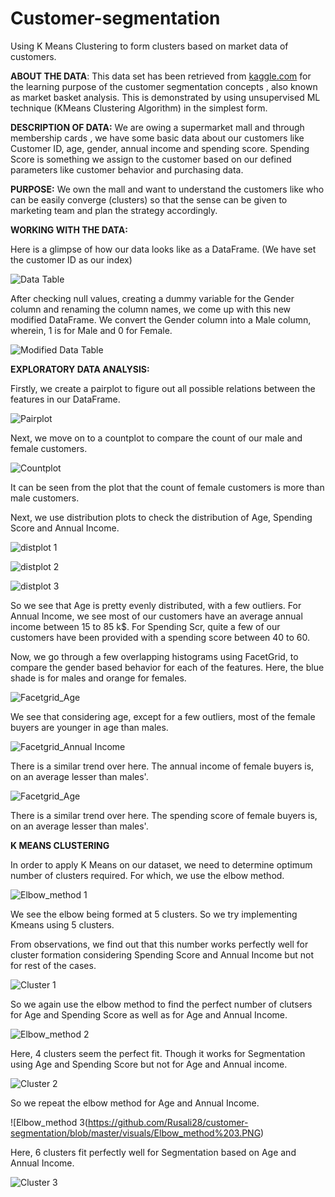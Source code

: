 # Customer-segmentation
Using K Means Clustering to form clusters based on market data of customers.


**ABOUT THE DATA**:
This data set has been retrieved from [kaggle.com](https://www.kaggle.com/) for the learning purpose of the customer segmentation concepts , also known as market basket analysis. This is demonstrated by using unsupervised ML technique (KMeans Clustering Algorithm) in the simplest form.

**DESCRIPTION OF DATA:**
We are owing a supermarket mall and through membership cards , we have some basic data about our customers like Customer ID, age, gender, annual income and spending score.
Spending Score is something we assign to the customer based on our defined parameters like customer behavior and purchasing data.

**PURPOSE:**
We own the mall and want to understand the customers like who can be easily converge (clusters) so that the sense can be given to marketing team and plan the strategy accordingly.

**WORKING WITH THE DATA:**

Here is a glimpse of how our data looks like as a DataFrame. (We have set the customer ID as our index)

![Data Table](https://github.com/Rusali28/customer-segmentation/blob/master/visuals/Data%20Table.PNG)


After checking null values, creating a dummy variable for the Gender column and renaming the column names, we come up with this new modified DataFrame.
We convert the Gender column into a Male column, wherein, 1 is for Male and 0 for Female.

![Modified Data Table](https://github.com/Rusali28/customer-segmentation/blob/master/visuals/Modified%20Data%20Table.PNG)


**EXPLORATORY DATA ANALYSIS:**

Firstly, we create a pairplot to figure out all possible relations between the features in our DataFrame.

![Pairplot](https://github.com/Rusali28/customer-segmentation/blob/master/visuals/Pairplot.PNG)



Next, we move on to a countplot to compare the count of our male and female customers.

![Countplot](https://github.com/Rusali28/customer-segmentation/blob/master/visuals/countplot.PNG)

It can be seen from the plot that the count of female customers is more than male customers.



Next, we use distribution plots to check the distribution of Age, Spending Score and Annual Income.

![distplot 1](https://github.com/Rusali28/customer-segmentation/blob/master/visuals/distplot%201.PNG)

![distplot 2](https://github.com/Rusali28/customer-segmentation/blob/master/visuals/distplot%202.PNG)

![distplot 3](https://github.com/Rusali28/customer-segmentation/blob/master/visuals/distplot%203.PNG)


So we see that Age is pretty evenly distributed, with a few outliers.
For Annual Income, we see most of our customers have an average annual income between 15 to 85 k$.
For Spending Scr, quite a few of our customers have been provided with a spending score between 40 to 60.


Now, we go through a few overlapping histograms using FacetGrid, to compare the gender based behavior for each of the features. Here, the blue shade is for males and orange for females.

![Facetgrid_Age](https://github.com/Rusali28/customer-segmentation/blob/master/visuals/Facetgrid_Age.PNG)


We see that considering age, except for a few outliers, most of the female buyers are younger in age than males.


![Facetgrid_Annual Income](https://github.com/Rusali28/customer-segmentation/blob/master/visuals/Facetgrid_Annual%20Income.PNG)

There is a similar trend over here. The annual income of female buyers is, on an average lesser than males'.

![Facetgrid_Age](https://github.com/Rusali28/customer-segmentation/blob/master/visuals/Facetgrid_Spending%20Score.PNG)

There is a similar trend over here. The spending score of female buyers is, on an average lesser than males'.


**K MEANS CLUSTERING**

In order to apply K Means on our dataset, we need to determine optimum number of clusters required. For which, we use the elbow method.

![Elbow_method 1](https://github.com/Rusali28/customer-segmentation/blob/master/visuals/Elbow_method%201.PNG)

We see the elbow being formed at 5 clusters.
So we try implementing Kmeans using 5 clusters.

From observations, we find out that this number works perfectly well for cluster formation considering Spending Score and Annual Income but not for rest of the cases.

![Cluster 1](https://github.com/Rusali28/customer-segmentation/blob/master/Customer%20Segmentation%20(1).ipynb)

So we again use the elbow method to find the perfect number of clutsers for Age and Spending Score as well as for Age and Annual Income.

![Elbow_method 2](https://github.com/Rusali28/customer-segmentation/blob/master/visuals/Elbow_method%202.PNG)

Here, 4 clusters seem the perfect fit. Though it works for Segmentation using Age and Spending Score but not for Age and Annual income.

![Cluster 2](https://github.com/Rusali28/customer-segmentation/blob/master/visuals/Cluster2.PNG)

So we repeat the elbow method for Age and Annual Income.

![Elbow_method 3(https://github.com/Rusali28/customer-segmentation/blob/master/visuals/Elbow_method%203.PNG)

Here, 6 clusters fit perfectly well for Segmentation based on Age and Annual Income.

![Cluster 3](https://github.com/Rusali28/customer-segmentation/blob/master/visuals/Cluster3.PNG)







